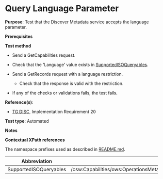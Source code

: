 # Query Language Parameter

**Purpose**: Test that the Discover Metadata service accepts the language parameter.

**Prerequisites**

**Test method**

* Send a GetCapabilities request.

* Check that the 'Language' value exists in [SupportedISOQueryables](#supportedISOQueryables).

* Send a GetRecords request with a language restriction.

    * Check that the response is valid with the restriction.

* If any of the checks or validations fails, the test fails.

**Reference(s)**:
* [TG DISC](http://inspire.ec.europa.eu/id/ats/discovery-service/3.1/csw-iso-ap/README#ref_TG_DISC), Implementation Requirement 20

**Test type**: Automated

**Notes**


**Contextual XPath references**

The namespace prefixes used as described in [README.md](http://inspire.ec.europa.eu/id/ats/discovery-service/3.1/csw-iso-ap/README#namespaces).

Abbreviation                                               |  XPath expression
---------------------------------------------------------- | -------------------------------------------------------------------------
| SupportedISOQueryables <a name="supportedISOQueryables"></a>   | /csw:Capabilities/ows:OperationsMetadata/ows:Operation[@name="GetRecords"]/ows:Constraint[@name="SupportedISOQueryables"]
